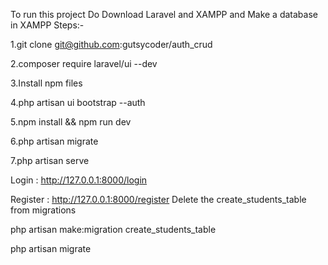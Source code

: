 To run this project Do
Download Laravel and XAMPP and Make a database in XAMPP
Steps:-

1.git clone git@github.com:gutsycoder/auth_crud

2.composer require laravel/ui --dev

3.Install npm files

4.php artisan ui bootstrap --auth

5.npm install && npm run dev

6.php artisan migrate

7.php artisan serve 


Login : http://127.0.0.1:8000/login

Register : http://127.0.0.1:8000/register
Delete the create_students_table from migrations

php artisan make:migration create_students_table
 
php artisan migrate


